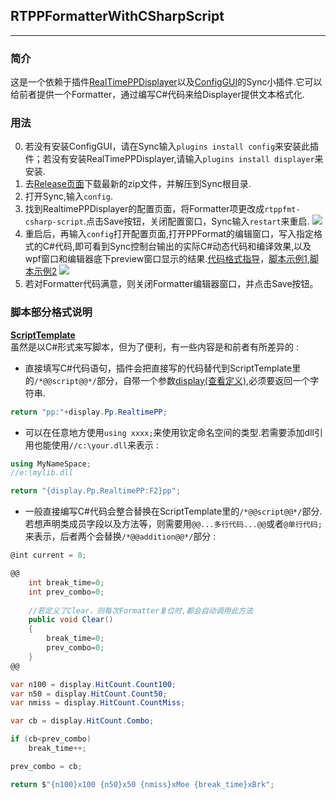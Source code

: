 ## RTPPFormatterWithCSharpScript
---

### 简介
这是一个依赖于插件[RealTimePPDisplayer](https://github.com/OsuSync/RealTimePPDisplayer)以及[ConfigGUI](https://github.com/OsuSync/SyncPlugin/tree/master/ConfigGUI)的Sync小插件.它可以给前者提供一个Formatter，通过编写C#代码来给Displayer提供文本格式化.

### 用法
0. 若没有安装ConfigGUI，请在Sync输入`plugins install config`来安装此插件；若没有安装RealTimePPDisplayer,请输入`plugins install displayer`来安装.
1. 去[Release页面](https://github.com/MikiraSora/RTPPFormatterWithCSharpScript/releases)下载最新的zip文件，并解压到Sync根目录.
2. 打开Sync,输入`config`.
3. 找到RealtimePPDisplayer的配置页面，将Formatter项更改成`rtppfmt-csharp-script`.点击Save按钮，关闭配置窗口，Sync输入`restart`来重启.
![](https://puu.sh/ElrFm/07610e19e5.png)
4. 重启后，再输入`config`打开配置页面,打开PPFormat的编辑窗口，写入指定格式的C#代码,即可看到Sync控制台输出的实际C#动态代码和编译效果,以及wpf窗口和编辑器底下preview窗口显示的结果.[代码格式指导]()，[脚本示例1](),[脚本示例2]()
![](https://puu.sh/ElrRU/622c263eb5.png)
5. 若对Formatter代码满意，则关闭Formatter编辑器窗口，并点击Save按钮。


### 脚本部分格式说明

[**ScriptTemplate**](https://github.com/MikiraSora/RTPPFormatterWithCSharpScript/blob/master/ScriptTemplate.cs)<br>
虽然是以C#形式来写脚本，但为了便利，有一些内容是和前者有所差异的 :
* 直接填写C#代码语句，插件会把直接写的代码替代到ScriptTemplate里的`/*@@script@@*/`部分，自带一个参数[display(查看定义)](https://github.com/OsuSync/RealTimePPDisplayer/blob/master/Displayer/DisplayerBase.cs),必须要返回一个字符串.
```csharp
return "pp:"+display.Pp.RealtimePP;
```

* 可以在任意地方使用`using xxxx;`来使用钦定命名空间的类型.若需要添加dll引用也能使用`//c:\your.dll`来表示 :
```csharp   
using MyNameSpace;
//e:\mylib.dll

return "{display.Pp.RealtimePP:F2}pp";
```

* 一般直接编写C#代码会整合替换在ScriptTemplate里的`/*@@script@@*/`部分.若想声明类成员字段以及方法等，则需要用`@@...多行代码...@@`或者`@单行代码;`来表示，后者两个会替换`/*@@addition@@*/`部分 :
```csharp
@int current = 0;

@@
    int break_time=0;
    int prev_combo=0;
    
    //若定义了Clear，则每次Formatter复位时,都会自动调用此方法
    public void Clear()
    {
        break_time=0;
        prev_combo=0;
    }
@@

var n100 = display.HitCount.Count100;
var n50 = display.HitCount.Count50;
var nmiss = display.HitCount.CountMiss;

var cb = display.HitCount.Combo;

if (cb<prev_combo)
    break_time++;

prev_combo = cb;

return $"{n100}x100 {n50}x50 {nmiss}xMoe {break_time}xBrk";
```